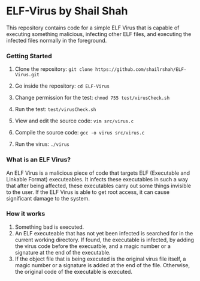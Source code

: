 # ELF-Virus by Shail Shah
This repository contains code for a simple ELF Virus that is capable of executing something malicious, infecting other ELF files, and executing the infected files normally in the foreground.

### Getting Started 
1. Clone the repository: 
`git clone https://github.com/shailrshah/ELF-Virus.git`

2. Go inside the repository: 
`cd ELF-Virus`

3. Change permission for the test: 
`chmod 755 test/virusCheck.sh`

4. Run the test: 
`test/virusCheck.sh`

5. View and edit the source code: 
`vim src/virus.c`

6. Compile the source code:
`gcc -o virus src/virus.c`

7. Run the virus:
`./virus`

### What is an ELF Virus? 
An ELF Virus is a malicious piece of code that targets ELF (Executable and Linkable Format) executeables. It infects these executables in such a way that after being affected, these executables carry out some things invisible to the user. If the ELF Virus is able to get root access, it can cause significant damage to the system.

### How it works
1. Something bad is executed. 
2. An ELF executeable that has not yet been infected is searched for in the current working directory. If found, the executable is infected, by adding the virus code before the execuatble, and a magic number or a signature at the end of the executable.
3. If the object file that is being executed is the original virus file itself, a magic number or a signature is added at the end of the file. Otherwise, the original code of the executable is executed.

